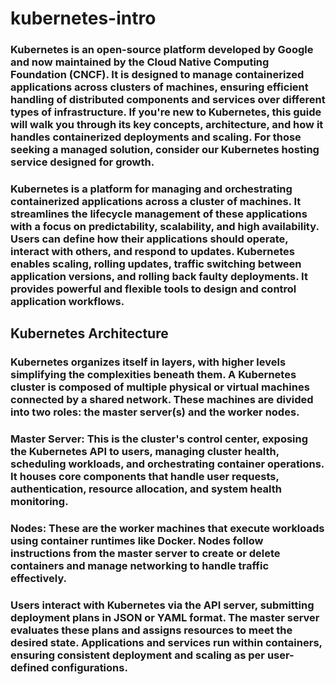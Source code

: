 # kubernetes-intro

### Kubernetes is an open-source platform developed by Google and now maintained by the Cloud Native Computing Foundation (CNCF). It is designed to manage containerized applications across clusters of machines, ensuring efficient handling of distributed components and services over different types of infrastructure. If you're new to Kubernetes, this guide will walk you through its key concepts, architecture, and how it handles containerized deployments and scaling. For those seeking a managed solution, consider our Kubernetes hosting service designed for growth.
### Kubernetes is a platform for managing and orchestrating containerized applications across a cluster of machines. It streamlines the lifecycle management of these applications with a focus on predictability, scalability, and high availability. Users can define how their applications should operate, interact with others, and respond to updates. Kubernetes enables scaling, rolling updates, traffic switching between application versions, and rolling back faulty deployments. It provides powerful and flexible tools to design and control application workflows.

## Kubernetes Architecture
### Kubernetes organizes itself in layers, with higher levels simplifying the complexities beneath them. A Kubernetes cluster is composed of multiple physical or virtual machines connected by a shared network. These machines are divided into two roles: the master server(s) and the worker nodes.
### Master Server: This is the cluster's control center, exposing the Kubernetes API to users, managing cluster health, scheduling workloads, and orchestrating container operations. It houses core components that handle user requests, authentication, resource allocation, and system health monitoring.
### Nodes: These are the worker machines that execute workloads using container runtimes like Docker. Nodes follow instructions from the master server to create or delete containers and manage networking to handle traffic effectively.
### Users interact with Kubernetes via the API server, submitting deployment plans in JSON or YAML format. The master server evaluates these plans and assigns resources to meet the desired state. Applications and services run within containers, ensuring consistent deployment and scaling as per user-defined configurations.
